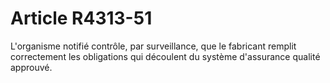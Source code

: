 # Article R4313-51

L'organisme notifié contrôle, par surveillance, que le fabricant remplit correctement les obligations qui découlent du système d'assurance qualité approuvé.